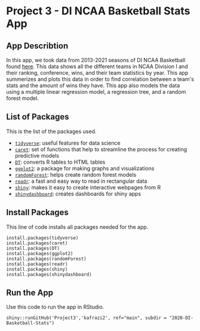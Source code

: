 # Project 3 - DI NCAA Basketball Stats App

## App Describtion
In this app, we took data from 2013-2021 seasons of DI NCAA Basketball found [here](https://www.kaggle.com/andrewsundberg/college-basketball-dataset). This data shows all the different teams in NCAA Division I and their ranking, conference, wins, and their team statistics by year. This app summerizes and plots this data in order to find correlation between a team's stats and the amount of wins they have. This app also models the data using a multiple linear regression model, a regression tree, and a random forest model.

## List of Packages
This is the list of the packages used.
- [`tidyverse`](https://www.tidyverse.org/): useful features for data
    science
- [`caret`](https://cran.r-project.org/web/packages/caret/vignettes/caret.html): set of functions that help to streamline the process for creating predictive models
- [`DT`](https://cran.r-project.org/web/packages/DT/index.html): converts R tables to HTML tables
- [`ggplot2`](https://ggplot2.tidyverse.org/): a package for making graphs and visualizations
- [`randomForest`](https://www.rdocumentation.org/packages/randomForest/versions/4.6-14/topics/randomForest): helps create random forest models
- [`readr`](https://readr.tidyverse.org/): a fast and easy way to read in rectangular data
- [`shiny`](https://shiny.rstudio.com/): makes it easy to create interactive webpages from R
- [`shinydashboard`](https://cran.r-project.org/web/packages/shinydashboard/index.html): creates dashboards for shiny apps

## Install Packages
This line of code installs all packages needed for the app.
```{r}
install.packages(tidyverse)
install.packages(caret)
install.packages(DT)
install.packages(ggplot2)
install.packages(randomForest)
install.packages(readr)
install.packages(shiny)
install.packages(shinydashboard)
```

## Run the App
 Use this code to run the app in RStudio.
 ```{r}
 shiny::runGitHub('Project3','kafrazi2', ref="main", subdir = "2020-DI-Basketball-Stats")
 ```
